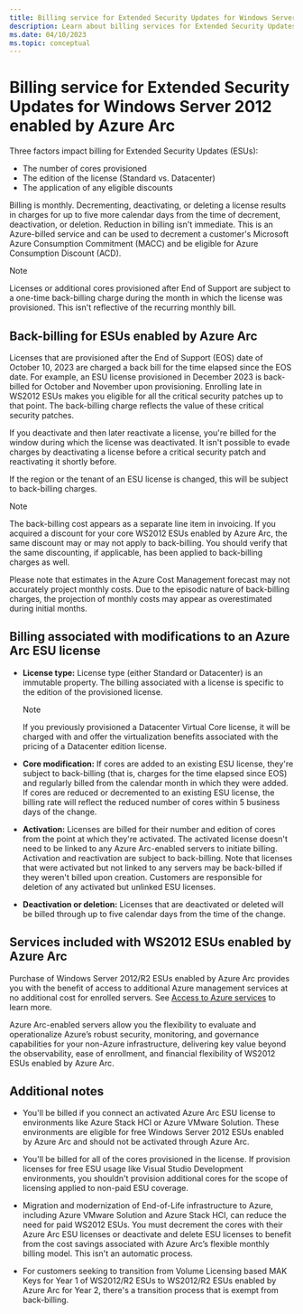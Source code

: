 ```yaml
---
title: Billing service for Extended Security Updates for Windows Server 2012 through Azure Arc
description: Learn about billing services for Extended Security Updates for Windows Server 2012 enabled by Azure Arc.
ms.date: 04/10/2023
ms.topic: conceptual
---
```


# Billing service for Extended Security Updates for Windows Server 2012 enabled by Azure Arc

Three factors impact billing for Extended Security Updates (ESUs):

- The number of cores provisioned
- The edition of the license (Standard vs. Datacenter)
- The application of any eligible discounts

Billing is monthly. Decrementing, deactivating, or deleting a license results in charges for up to five more calendar days from the time of decrement, deactivation, or deletion. Reduction in billing isn't immediate. This is an Azure-billed service and can be used to decrement a customer's Microsoft Azure Consumption Commitment (MACC) and be eligible for Azure Consumption Discount (ACD).

> [!NOTE]
> Licenses or additional cores provisioned after End of Support are subject to a one-time back-billing charge during the month in which the license was provisioned. This isn't reflective of the recurring monthly bill.

## Back-billing for ESUs enabled by Azure Arc

Licenses that are provisioned after the End of Support (EOS) date of October 10, 2023 are charged a back bill for the time elapsed since the EOS date. For example, an ESU license provisioned in December 2023 is back-billed for October and November upon provisioning. Enrolling late in WS2012 ESUs makes you eligible for all the critical security patches up to that point. The back-billing charge reflects the value of these critical security patches.

If you deactivate and then later reactivate a license, you're billed for the window during which the license was deactivated. It isn't possible to evade charges by deactivating a license before a critical security patch and reactivating it shortly before.

If the region or the tenant of an ESU license is changed, this will be subject to back-billing charges.

> [!NOTE]
> The back-billing cost appears as a separate line item in invoicing. If you acquired a discount for your core WS2012 ESUs enabled by Azure Arc, the same discount may or may not apply to back-billing. You should verify that the same discounting, if applicable, has been applied to back-billing charges as well.
> 

Please note that estimates in the Azure Cost Management forecast may not accurately project monthly costs. Due to the episodic nature of back-billing charges, the projection of monthly costs may appear as overestimated during initial months.

## Billing associated with modifications to an Azure Arc ESU license

- **License type:** License type (either Standard or Datacenter) is an immutable property. The billing associated with a license is specific to the edition of the provisioned license.

    > [!NOTE]
    > If you previously provisioned a Datacenter Virtual Core license, it will be charged with and offer the virtualization benefits associated with the pricing of a Datacenter edition license.
    > 

- **Core modification:** If cores are added to an existing ESU license, they're subject to back-billing (that is, charges for the time elapsed since EOS) and regularly billed from the calendar month in which they were added. If cores are reduced or decremented to an existing ESU license, the billing rate will reflect the reduced number of cores within 5 business days of the change.

- **Activation:** Licenses are billed for their number and edition of cores from the point at which they're activated. The activated license doesn't need to be linked to any Azure Arc-enabled servers to initiate billing. Activation and reactivation are subject to back-billing. Note that licenses that were activated but not linked to any servers may be back-billed if they weren't billed upon creation. Customers are responsible for deletion of any activated but unlinked ESU licenses.

- **Deactivation or deletion:** Licenses that are deactivated or deleted will be billed through up to five calendar days from the time of the change.

## Services included with WS2012 ESUs enabled by Azure Arc

Purchase of Windows Server 2012/R2 ESUs enabled by Azure Arc provides you with the benefit of access to additional Azure management services at no additional cost for enrolled servers. See [Access to Azure services](prepare-extended-security-updates.md#access-to-azure-services) to learn more.

Azure Arc-enabled servers allow you the flexibility to evaluate and operationalize Azure’s robust security, monitoring, and governance capabilities for your non-Azure infrastructure, delivering key value beyond the observability, ease of enrollment, and financial flexibility of WS2012 ESUs enabled by Azure Arc. 

## Additional notes

- You'll be billed if you connect an activated Azure Arc ESU license to environments like Azure Stack HCI or Azure VMware Solution. These environments are eligible for free Windows Server 2012 ESUs enabled by Azure Arc and should not be activated through Azure Arc.

- You'll be billed for all of the cores provisioned in the license. If provision licenses for free ESU usage like Visual Studio Development environments, you shouldn't provision additional cores for the scope of licensing applied to non-paid ESU coverage.

- Migration and modernization of End-of-Life infrastructure to Azure, including Azure VMware Solution and Azure Stack HCI, can reduce the need for paid WS2012 ESUs. You must decrement the cores with their Azure Arc ESU licenses or deactivate and delete ESU licenses to benefit from the cost savings associated with Azure Arc’s flexible monthly billing model. This isn't an automatic process.
 
- For customers seeking to transition from Volume Licensing based MAK Keys for Year 1 of WS2012/R2 ESUs to WS2012/R2 ESUs enabled by Azure Arc for Year 2, there's a transition process that is exempt from back-billing. 

